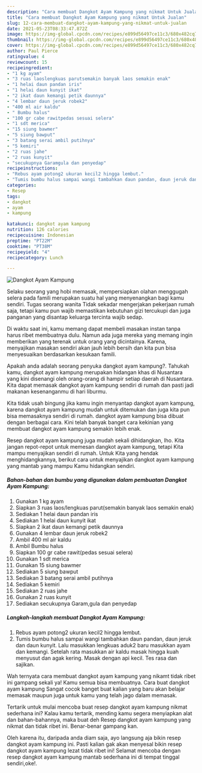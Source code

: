 ```yaml
---
description: "Cara membuat Dangkot Ayam Kampung yang nikmat Untuk Jualan"
title: "Cara membuat Dangkot Ayam Kampung yang nikmat Untuk Jualan"
slug: 12-cara-membuat-dangkot-ayam-kampung-yang-nikmat-untuk-jualan
date: 2021-05-23T08:33:47.872Z
image: https://img-global.cpcdn.com/recipes/e899d56497ce11c3/680x482cq70/dangkot-ayam-kampung-foto-resep-utama.jpg
thumbnail: https://img-global.cpcdn.com/recipes/e899d56497ce11c3/680x482cq70/dangkot-ayam-kampung-foto-resep-utama.jpg
cover: https://img-global.cpcdn.com/recipes/e899d56497ce11c3/680x482cq70/dangkot-ayam-kampung-foto-resep-utama.jpg
author: Paul Pierce
ratingvalue: 4
reviewcount: 15
recipeingredient:
- "1 kg ayam"
- "3 ruas laoslengkuas parutsemakin banyak laos semakin enak"
- "1 helai daun pandan iris"
- "1 helai daun kunyit ikat"
- "2 ikat daun kemangi petik daunnya"
- "4 lembar daun jeruk robek2"
- "400 ml air kaldu"
- " Bumbu halus"
- "100 gr cabe rawitpedas sesuai selera"
- "1 sdt merica"
- "15 siung bawmer"
- "5 siung bawput"
- "3 batang serai ambil putihnya"
- "5 kemiri"
- "2 ruas jahe"
- "2 ruas kunyit"
- "secukupnya Garamgula dan penyedap"
recipeinstructions:
- "Rebus ayam potong2 ukuran kecil2 hingga lembut."
- "Tumis bumbu halus sampai wangi tambahkan daun pandan, daun jeruk dan daun kunyit. Lalu masukkan lengkuas aduk2 baru masukkan ayam dan kemangi. Setelah rata masukkan air kaldu masak hingga kuah menyusut dan agak kering. Masak dengan api kecil. Tes rasa dan sajikan."
categories:
- Resep
tags:
- dangkot
- ayam
- kampung

katakunci: dangkot ayam kampung 
nutrition: 126 calories
recipecuisine: Indonesian
preptime: "PT22M"
cooktime: "PT38M"
recipeyield: "4"
recipecategory: Lunch

---
```



![Dangkot Ayam Kampung](https://img-global.cpcdn.com/recipes/e899d56497ce11c3/680x482cq70/dangkot-ayam-kampung-foto-resep-utama.jpg)

Selaku seorang yang hobi memasak, mempersiapkan olahan menggugah selera pada famili merupakan suatu hal yang menyenangkan bagi kamu sendiri. Tugas seorang  wanita Tidak sekadar mengerjakan pekerjaan rumah saja, tetapi kamu pun wajib memastikan kebutuhan gizi tercukupi dan juga panganan yang disantap keluarga tercinta wajib sedap.

Di waktu  saat ini, kamu memang dapat membeli masakan instan tanpa harus ribet membuatnya dulu. Namun ada juga mereka yang memang ingin memberikan yang terenak untuk orang yang dicintainya. Karena, menyajikan masakan sendiri akan jauh lebih bersih dan kita pun bisa menyesuaikan berdasarkan kesukaan famili. 



Apakah anda adalah seorang penyuka dangkot ayam kampung?. Tahukah kamu, dangkot ayam kampung merupakan hidangan khas di Nusantara yang kini disenangi oleh orang-orang di hampir setiap daerah di Nusantara. Kita dapat memasak dangkot ayam kampung sendiri di rumah dan pasti jadi makanan kesenanganmu di hari liburmu.

Kita tidak usah bingung jika kamu ingin menyantap dangkot ayam kampung, karena dangkot ayam kampung mudah untuk ditemukan dan juga kita pun bisa memasaknya sendiri di rumah. dangkot ayam kampung bisa dibuat dengan berbagai cara. Kini telah banyak banget cara kekinian yang membuat dangkot ayam kampung semakin lebih enak.

Resep dangkot ayam kampung juga mudah sekali dihidangkan, lho. Kita jangan repot-repot untuk memesan dangkot ayam kampung, tetapi Kita mampu menyajikan sendiri di rumah. Untuk Kita yang hendak menghidangkannya, berikut cara untuk menyajikan dangkot ayam kampung yang mantab yang mampu Kamu hidangkan sendiri.

<!--inarticleads1-->

##### Bahan-bahan dan bumbu yang digunakan dalam pembuatan Dangkot Ayam Kampung:

1. Gunakan 1 kg ayam
1. Siapkan 3 ruas laos/lengkuas parut(semakin banyak laos semakin enak)
1. Sediakan 1 helai daun pandan iris
1. Sediakan 1 helai daun kunyit ikat
1. Siapkan 2 ikat daun kemangi petik daunnya
1. Gunakan 4 lembar daun jeruk robek2
1. Ambil 400 ml air kaldu
1. Ambil  Bumbu halus
1. Siapkan 100 gr cabe rawit(pedas sesuai selera)
1. Gunakan 1 sdt merica
1. Gunakan 15 siung bawmer
1. Sediakan 5 siung bawput
1. Sediakan 3 batang serai ambil putihnya
1. Sediakan 5 kemiri
1. Sediakan 2 ruas jahe
1. Gunakan 2 ruas kunyit
1. Sediakan secukupnya Garam,gula dan penyedap




<!--inarticleads2-->

##### Langkah-langkah membuat Dangkot Ayam Kampung:

1. Rebus ayam potong2 ukuran kecil2 hingga lembut.
1. Tumis bumbu halus sampai wangi tambahkan daun pandan, daun jeruk dan daun kunyit. Lalu masukkan lengkuas aduk2 baru masukkan ayam dan kemangi. Setelah rata masukkan air kaldu masak hingga kuah menyusut dan agak kering. Masak dengan api kecil. Tes rasa dan sajikan.




Wah ternyata cara membuat dangkot ayam kampung yang nikamt tidak ribet ini gampang sekali ya! Kamu semua bisa membuatnya. Cara buat dangkot ayam kampung Sangat cocok banget buat kalian yang baru akan belajar memasak maupun juga untuk kamu yang telah jago dalam memasak.

Tertarik untuk mulai mencoba buat resep dangkot ayam kampung nikmat sederhana ini? Kalau kamu tertarik, mending kamu segera menyiapkan alat dan bahan-bahannya, maka buat deh Resep dangkot ayam kampung yang nikmat dan tidak ribet ini. Benar-benar gampang kan. 

Oleh karena itu, daripada anda diam saja, ayo langsung aja bikin resep dangkot ayam kampung ini. Pasti kalian gak akan menyesal bikin resep dangkot ayam kampung lezat tidak ribet ini! Selamat mencoba dengan resep dangkot ayam kampung mantab sederhana ini di tempat tinggal sendiri,oke!.

